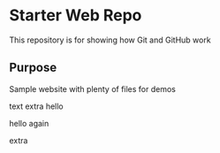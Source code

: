 # Starter Web Repo

This repository is for showing how Git and GitHub work

## Purpose

Sample website with plenty of files for demos

text extra
 hello
 
 hello again
 
 
 extra
 